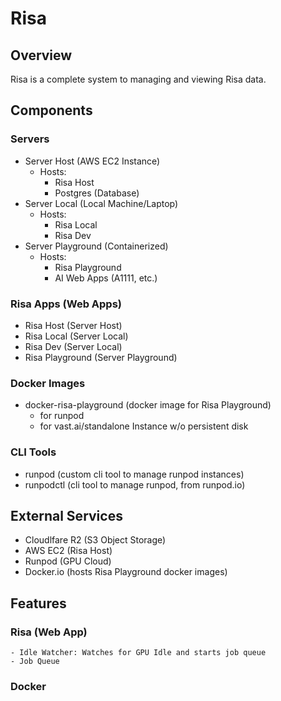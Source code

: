 # Risa

## Overview

Risa is a complete system to managing and viewing Risa data.

## Components

### Servers

- Server Host (AWS EC2 Instance)
    - Hosts:
        - Risa Host
        - Postgres (Database)
- Server Local (Local Machine/Laptop)
    - Hosts:
        - Risa Local
        - Risa Dev
- Server Playground (Containerized)
    - Hosts:
        - Risa Playground
        - AI Web Apps (A1111, etc.)

### Risa Apps (Web Apps)

- Risa Host (Server Host)
- Risa Local (Server Local)
- Risa Dev (Server Local)
- Risa Playground (Server Playground)

### Docker Images

- docker-risa-playground (docker image for Risa Playground)
    - for runpod
    - for vast.ai/standalone Instance w/o persistent disk

### CLI Tools

- runpod (custom cli tool to manage runpod instances)
- runpodctl (cli tool to manage runpod, from runpod.io)

## External Services

- Cloudlfare R2 (S3 Object Storage)
- AWS EC2 (Risa Host)
- Runpod (GPU Cloud)
- Docker.io (hosts Risa Playground docker images)

## Features

### Risa (Web App)

    - Idle Watcher: Watches for GPU Idle and starts job queue
    - Job Queue
    
### Docker

